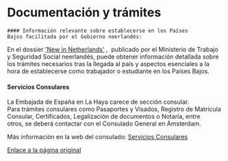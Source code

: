  Documentación y trámites
========================

    #### ​Información relevante sobre establecerse en los Países Bajos facilitada por el Gobierno neerlandés:

En el dossier ['New in ​Netherlands'​](https://www.government.nl/documents/publications/2014/03/07/new-in-the-netherlands-2014) ,  publicado por el Ministerio de Trabajo y Seguridad Social neerlandés, puede obtener información detallada sobre los trámites necesarios tras la llegada al país y aspectos esenciales a la hora de establecerse como trabajador o estudiante en los Países Bajos.   


#### ​​Servicios Consulares

La Embajada de España en La Haya carece de sección consular.   
​​Para trámites consulares como Pasaportes y Visados, Registro de Matrícula Consular, Certificados, Legalización de documentos o Notaría, entre otros, se deberá contactar con el Consulado General en Ámsterdam.

Más información en la web del consulado​:​ [Servicios Consulares](https://www.exteriores.gob.es/Consulados/amsterdam/es/ServiciosConsulares/Paginas/index.aspx)   


  


   [Enlace a la página original](https://www.exteriores.gob.es/Embajadas/lahaya/es/ViajarA/Paginas/Documentaci%c3%b3n-y-tr%c3%a1mites.aspx)
